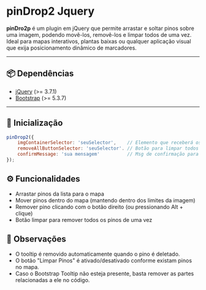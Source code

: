 # pinDrop2 Jquery

**pinDro2p** é um plugin em jQuery que permite arrastar e soltar pinos sobre uma imagem, podendo movê-los, removê-los e limpar todos de uma vez.  
Ideal para mapas interativos, plantas baixas ou qualquer aplicação visual que exija posicionamento dinâmico de marcadores.

---

## 📦 Dependências
- [jQuery](https://jquery.com/) (>= 3.7.1)
- [Bootstrap](https://getbootstrap.com/) (>= 5.3.7)

---

## 🚀 Inicialização

```javascript
pinDrop2({
    imgContainerSelector: 'seuSelector',    // Elemento que receberá os pinos
    removeAllButtonSelector: 'seuSelector'. // Botão para limpar todos os pinos
    confirmMessage: 'sua mensagem'          // Msg de confirmação para deletar
});

```

## ⚙️ Funcionalidades
- Arrastar pinos da lista para o mapa
- Mover pinos dentro do mapa (mantendo dentro dos limites da imagem)
- Remover pino clicando com o botão direito (ou pressionando Alt + clique)
- Botão limpar para remover todos os pinos de uma vez

## 📝 Observações
- O tooltip é removido automaticamente quando o pino é deletado.
- O botão "Limpar Pinos" é ativado/desativado conforme existam pinos no mapa.
- Caso o Bootstrap Tooltip não esteja presente, basta remover as partes relacionadas a ele no código.